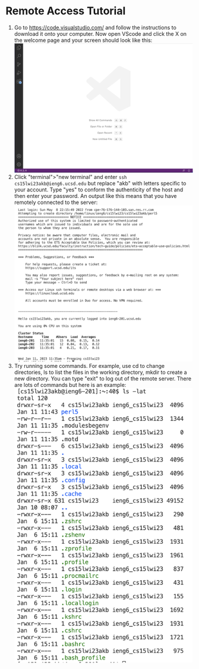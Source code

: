 # Remote Access Tutorial
1. Go to https://code.visualstudio.com/ and follow the instructions to download it onto your computer. Now open VScode and click the X on the welcome page and your screen should look like this: ![VScode image](VScode.png)
2. Click "terminal">"new terminal" and enter `ssh cs15lwi23akb@ieng6.ucsd.edu` but replace "akb" with letters specific to your account. Type "yes" to conform the authenticity of the host and then enter your password. An output like this means that you have remotely connected to the server: ![remote connection output image](remoteConnectionOutput.png)
3. Try running some commands. For example, use cd to change directories, ls to list the files in the working directory, mkdir to create a new directory. You can type "exit" to log out of the remote server. There are lots of commands but here is an example: ![some commands image](someCommands.png)
